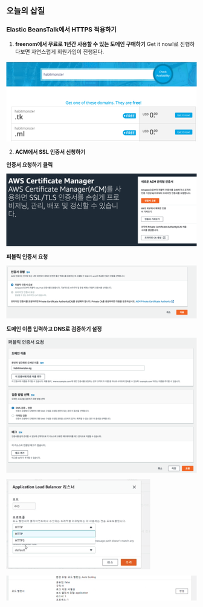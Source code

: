 ## 오늘의 삽질

### Elastic BeansTalk에서 HTTPS 적용하기

1. **freenom에서 무료로 1년간 사용할 수 있는 도메인 구매하기**
   Get it now!로 진행하다보면 자연스럽게 회원가입이 진행된다.

![image-20211118235713131](image-20211118235713131.png)



2. **ACM에서 SSL 인증서 신청하기**

**인증서 요청하기 클릭**

![image-20211119005350320](image-20211119005350320.png)



**퍼블릭 인증서 요청**

![image-20211119005657555](image-20211119005657555.png)



**도메인 이름 입력하고 DNS로 검증하기 설정**

![image-20211119010105000](image-20211119010105000.png)





![image-20211119174601946](image-20211119174601946.png)

![image-20211119174546974](image-20211119174546974.png)








